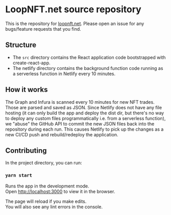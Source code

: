 # LoopNFT.net source repository

This is the repository for [loopnft.net](https://loopnft.net). Please open an issue for any bugs/feature requests that you find.

## Structure

* The `src` directory contains the React application code bootstrapped with create-react-app.
* The netlify directory contains the background function code running as a serverless function in Netlify every 10 minutes.

## How it works

The Graph and Infura is scanned every 10 minutes for new NFT trades. Those are parsed and saved as JSON. Since Netlify does not have any file hosting (it can only build the app and deploy the dist dir, but there's no way to deploy any custom files programmatically i.e. from a serverless function), we "abuse" the GitHub API to commit the new JSON files back into the repository during each run. This causes Netlify to pick up the changes as a new CI/CD push and rebuild/redeploy the application.

## Contributing

In the project directory, you can run:

### `yarn start`

Runs the app in the development mode.\
Open [http://localhost:3000](http://localhost:3000) to view it in the browser.

The page will reload if you make edits.\
You will also see any lint errors in the console.
